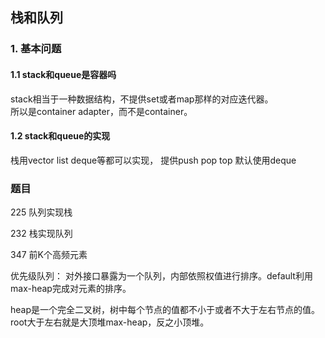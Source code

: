## 栈和队列


### 1. 基本问题

#### 1.1 stack和queue是容器吗
stack相当于一种数据结构，不提供set或者map那样的对应迭代器。  
所以是container adapter，而不是container。

#### 1.2 stack和queue的实现
栈用vector list deque等都可以实现， 提供push pop top
默认使用deque


### 题目

225 队列实现栈  

232 栈实现队列  

347 前K个高频元素

优先级队列： 对外接口暴露为一个队列，内部依照权值进行排序。default利用max-heap完成对元素的排序。

heap是一个完全二叉树，树中每个节点的值都不小于或者不大于左右节点的值。root大于左右就是大顶堆max-heap，反之小顶堆。





